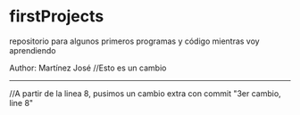 # firstProjects
repositorio para algunos primeros programas y código mientras voy aprendiendo 

Author: Martínez José //Esto es un cambio 

***

//A partir de la linea 8, pusimos un cambio extra con commit "3er cambio, line 8"